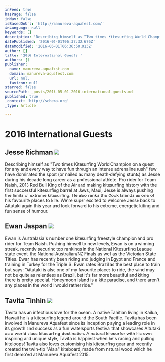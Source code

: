 ```yaml
---
inFeed: true
hasPage: false
inNav: false
isBasedOnUrl: 'http://manureva-aquafest.com/'
inLanguage: null
keywords: []
description: 'Describing himself as “Two times Kitesurfing World Champion on a quest for any and every way to have fun through an intense adrenaline rush” few have dominated the sport (or nailed as many death-defying stunts) as Jesse during his decade long career as a professional athlete. Pro rider for Team Naish, 2013 Red Bull King of the Air and making kitesurfing history with the first successful kitesurfing barrel at Jaws, Maui; Jesse is always pushing the limits of extreme kitesurfing. He also ranks the Cook Islands as one of his favourite places to kite. We’re super excited to welcome Jesse back to Aitutaki again this year and look forward to his extreme, energetic kiting and fun sense of humour. '
datePublished: '2016-05-01T06:37:32.676Z'
dateModified: '2016-05-01T06:36:50.013Z'
author: []
title: '2016 International Guests '
authors: []
publisher:
  name: manureva-aquafest.com
  domain: manureva-aquafest.com
  url: null
  favicon: null
starred: false
sourcePath: _posts/2016-05-01-2016-international-guests.md
published: true
_context: 'http://schema.org'
_type: Article

---
```

# 2016 International Guests 

## Jesse Richman ![](https://the-grid-user-content.s3-us-west-2.amazonaws.com/12eca1cc-8ae7-4641-a5a3-c9ae7101b693.jpg)

Describing himself as "Two times Kitesurfing World Champion on a quest for any and every way to have fun through an intense adrenaline rush" few have dominated the sport (or nailed as many death-defying stunts) as Jesse during his decade long career as a professional athlete. Pro rider for Team Naish, 2013 Red Bull King of the Air and making kitesurfing history with the first successful kitesurfing barrel at Jaws, Maui; Jesse is always pushing the limits of extreme kitesurfing. He also ranks the Cook Islands as one of his favourite places to kite. We're super excited to welcome Jesse back to Aitutaki again this year and look forward to his extreme, energetic kiting and fun sense of humour. 

## Ewan Jaspan ![](https://the-grid-user-content.s3-us-west-2.amazonaws.com/0fd78eae-2e4d-4868-aa6f-ba1169aec760.jpg)

Ewan is Australasia's number one kitesurfing freestyle champion and pro rider for Team Naish. Pushing himself to new levels, Ewan is on a winning streak, recently securing top rankings in the National Kitesurfing League state event, the National Australian/NZ Finals as well as the Victorian State Titles. Ewan has recently been riding and judging in Egypt and France and training in Turkey for the Triple S. Ewan rates Brazil as the best place to train but says: "Aitutaki is also one of my favourite places to ride, the wind may not be quite as relentless as Brazil, but it's far more beautiful and kiting there is pretty special. Honeymoon Island is a kite paradise, and there aren't any places in the world I would rather ride." 

## Tavita Tinhin ![](https://the-grid-user-content.s3-us-west-2.amazonaws.com/d48a6205-dd0f-41f9-b641-ed26e239689e.jpg)

Tavita has an infectious love for the ocean. A native Tahitian living in Kailua, Hawaii he is a kitesurfing legend around the South Pacific. Tavita has been involved in Manureva Aquafest since its inception playing a leading role in its growth and success as a fun watersports festival that showcases Aitutaki as a world class kitesurfing destination. A natural kitesurfer with his own inspiring and unique style, Tavita is happiest when he's racing and pulling kiteloops! Tavita also loves customising his kitesurfing gear and recently created the twin-tip "Alaia" kiteboard, made from natural wood which he first demo'ed at Manureva Aquafest 2015\.